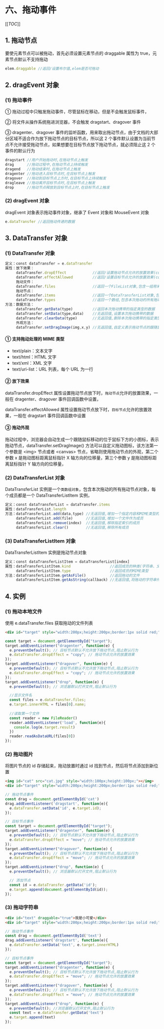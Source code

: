 # 六、拖动事件

[[_TOC_]]

## 1. 拖动节点

要使元素节点可以被拖动，首先必须设置元素节点的 draggable 属性为 true，元素节点默认不支持拖动

```javascript
elem.draggable //返回/设置布尔值,elem是否可拖动
```

## 2. dragEvent 对象

### (1) 拖动事件

① 拖动过程中只触发拖动事件，尽管鼠标在移动，但是不会触发鼠标事件，

② 将文件从操作系统拖进浏览器，不会触发 dragstart、dragover 事件

③ dragenter、dragover 事件的监听函数，用来取出拖动节点，由于文档的大部分区域不适合作为放下拖动节点的目标节点，所以这 2 个事件默认设置为当前节点不允许接受拖动节点，如果想要在目标节点放下拖动节点，就必须阻止这 2 个事件的默认行为

```javascript
dragstart //用户开始拖动时,在拖动节点上触发
drag      //拖动过程中,在拖动节点上持续触发
dragend   //拖动结束时,在拖动节点上触发
dragenter //拖动进入目标节点时,在目标节点上触发
dragover  //拖动到目标节点上方时,在目标节点上持续触发
dragleave //拖动离开目标节点时,在目标节点上触发
drop      //拖动节点释放到目标节点上时,在目标节点上触发
```

### (2) dragEvent 对象

dragEvent 对象表示拖动事件对象，继承了 Event 对象和 MouseEvent 对象

```javascript
e.dataTransfer //返回拖动传递的数据
```

## 3. DataTransfer 对象

### (1) DataTransfer 对象

```javascript
定义：const dataTransfer = e.dataTransfer
属性：放下效果：
     dataTransfer.dropEffect            //返回/设置拖动节点允许的放置效果(copy,move,link,none)
     dataTransfer.effectAllowed         //返回/设置目标节点允许的放置效果(copy,move,link,none,copyLink,copyMove,linkMove,all)
     拖动文件：
     dataTransfer.files                 //返回一个FileList对象,包含一组用来在拖动中传送的本地文件
     拖动节点：
     dataTransfer.items                 //返回一个DataTransferList对象,包含本次拖动的所有拖动节点对象
     dataTransfer.types                 //返回一个数组,包含本次拖动的所有拖动节点对象的数据格式(MIME)
方法：数据方法：
     dataTransfer.getData(type)         //返回本次拖动携带的指定类型的数据
     dataTransfer.setData(type,data)    //无返回值,设置本次拖动携带的数据
     dataTransfer.clearData(type)       //无返回值,删除本次拖动携带的指定类型的数据,未指定类型,则删除所有数据
     外观方法：
     dataTransfer.setDragImage(img,x,y) //无返回值,自定义表示拖动节点的跟随鼠标移动的图片的外观,通常由浏览器自动生成
```

#### ① 支持拖动处理的 MIME 类型

* text/plain：文本文字
* text/html：HTML 文字
* text/xml：XML 文字
* text/uri-list：URL 列表，每个 URL 为一行

#### ② 放下效果

dataTransfer.dropEffect 属性设置拖动节点放下时，`拖动节点`允许的放置效果，一般在 dragenter、dragover 事件回调函数中设置，

dataTransfer.effectAllowed 属性设置拖动节点放下时，`目标节点`允许的放置效果，一般在 dragstart 事件回调函数中设置

#### ③ 拖动外观

拖动过程中，浏览器会自动生成一个跟随鼠标移动的位于鼠标下方的小图标，表示拖动节点，dataTransfer.setDragImage() 方法可以自定义拖动图标，该方法第一个参数是 <img\> 节点或者 <canvas\> 节点，省略则使用拖动节点的外观，第二个参数 x 是拖动图标距离鼠标指针 X 轴方向的位移量，第三个参数 y 是拖动图标距离鼠标指针 Y 轴方向的位移量，

### (2) DataTransferList 对象

DataTransferList 实例是一个`类数组对象`，包含本次拖动的所有拖动节点对象，每个成员都是一个 DataTransferListItem 实例，

```javascript
定义：const dataTransferList = dataTransfer.items
属性：dataTransferList.length
方法：dataTransferList.add(data,type) //无返回值,增加一个指定内容和MIME类型的字符串作为成员
     dataTransferList.add(file)      //无返回值,增加一个文件作为成员
     dataTransferList.remove(index)  //无返回值,移除指定索引的成员
     dataTransferList.clear()        //无返回值,移除所有成员
```

### (3) DataTransferListItem 对象

DataTransferListItem 实例是拖动节点对象

```javascript
定义：const dataTransferListItem = dataTransferList[index]
属性：dataTransferListItem.kind                  //返回成员的种类(字符串、文件)
     dataTransferListItem.type                  //返回成员的MIME类型
方法：dataTransferListItem.getAsFile()           //返回拖动的文件
     dataTransferListItem.getAsString(callback) //无返回值,将拖动的字符串传入回调函数callback
```

## 4. 实例

### (1) 拖动本地文件

使用 e.dataTransfer.files 获取拖动的文件列表

```html
<div id="target" style="width:200px;height:200px;border:1px solid red;"></div>
```

```javascript
const target = document.getElementById("target");      
target.addEventListener("dragenter", function(e) {        
  e.preventDefault(); // 目标节点默认不允许放下拖动节点,阻止默认行为        
  e.dataTransfer.dropEffect = "copy"; // 拖动节点允许的放置效果      
});      
target.addEventListener("dragover", function(e) {        
  e.preventDefault(); // 目标节点默认不允许放下拖动节点,阻止默认行为        
  e.dataTransfer.dropEffect = "copy"; // 拖动节点允许的放置效果      
});      
target.addEventListener("drop", function(e) {        
  e.preventDefault(); // 浏览器默认打开文件,阻止默认行为

  //显示文件名
  const files = e.dataTransfer.files;        
  e.target.innerHTML = files[0].name;  
  
  //读取第一个文件
  const reader = new FileReader()
  reader.addEventListener('load', function(e){
    console.log(e.target.result)
  })
  reader.readAsDataURL(files[0])
});
```

### (2) 拖动图片

将图片节点的 id 存储起来，拖动放置时通过 id 找到节点，然后将节点添加到新位置

```html
<img id="cat" src="cat.jpg" style="width:100px;height:100px;"></img>
<div id="target" style="width:200px;height:200px;border:1px solid red;"></div>
```

```javascript
// 拖动节点事件
const drag = document.getElementById('cat')
drag.addEventListener('dragstart', function(e){
  e.dataTransfer.setData('id', e.target.id);
});

// 目标节点事件
const target = document.getElementById("target");
target.addEventListener("dragenter", function(e) {
  e.preventDefault(); // 目标节点默认不允许放下拖动节点,阻止默认行为
  e.dataTransfer.dropEffect = "move"; // 拖动节点允许的放置效果
});
target.addEventListener("dragover", function(e) {
  e.preventDefault(); // 目标节点默认不允许放下拖动节点,阻止默认行为
  e.dataTransfer.dropEffect = "move"; // 拖动节点允许的放置效果
});
target.addEventListener("drop", function(e) {
  e.preventDefault(); // 浏览器默认打开文件,阻止默认行为

  // 添加节点
  const id = e.dataTransfer.getData('id');
  e.target.append(document.getElementById(id));
});
```

### (3) 拖动字符串

```html
<div id="text" draggable="true">我是小可爱</div>
<div id="target" style="width:200px;height:200px;border:1px solid red;"></div>
```

```javascript
// 拖动节点事件
const drag = document.getElementById('text')
drag.addEventListener('dragstart', function(e){
  e.dataTransfer.setData('text', e.target.innerHTML)
});

// 目标节点事件
const target = document.getElementById("target");
target.addEventListener("dragenter", function(e) {
  e.preventDefault(); // 目标节点默认不允许放下拖动节点,阻止默认行为
  e.dataTransfer.dropEffect = "move"; // 拖动节点允许的放置效果
});
target.addEventListener("dragover", function(e) {
  e.preventDefault(); // 目标节点默认不允许放下拖动节点,阻止默认行为
  e.dataTransfer.dropEffect = "move"; // 拖动节点允许的放置效果
});
target.addEventListener("drop", function(e) {
  e.preventDefault(); //浏览器默认打开文件,阻止默认行为
  const text = e.dataTransfer.getData('text')
  e.target.append(text)
});
```
